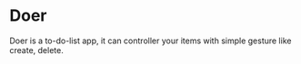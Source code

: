 # Doer
Doer is a to-do-list app, it can controller your items with simple gesture like create, delete.
